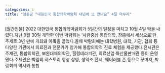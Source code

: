 ```yaml
---
categories: i
title: "장흥군 “대한민국 통합의학박람회 내년에 또 만나요” 4일 마무리"
---
```

[월간인물] 2022 대한민국 통합의학박람회가 5일간의 일정을 마치고 10월 4일 막을 내렸다.지난 9월 30일 개막한 이번 박람회는 ‘사람중심 통합의학, 장흥에서 세상으로’란 주제로 3년 만에 개최돼 이목을 끌었다.올해 박람회에는 대학병원, 대학, 기관, 협회 등 다양한 기관에서 의료진과 전문가가 참가해 통합의학적 진료 체험을 제공했다.전시관은 주제관, 통합의학관, 보완대체의학관, 힐링테라피관, 의료산업·특산물판매관 등이 운영됐다.주제관은 박람회 히스토리 영상 상영, 생약초 전시, 웨어러블 존 등으로 꾸며져, 박람회의 역사와 통합